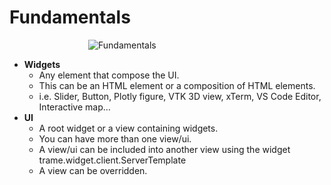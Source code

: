 # Fundamentals

<div style="width: 50%; margin: 0 auto;">

![Fundamentals](/python/01/fundamentals.jpg)

</div>

- __Widgets__
  - Any element that compose the UI.
  - This can be an HTML element or a composition of HTML elements.
  - i.e. Slider, Button, Plotly figure, VTK 3D view, xTerm, VS Code Editor, Interactive map…
- __UI__
  - A root widget or a view containing widgets.
  - You can have more than one view/ui.
  - A view/ui can be included into another view using the widget trame.widget.client.ServerTemplate
  - A view can be overridden.

